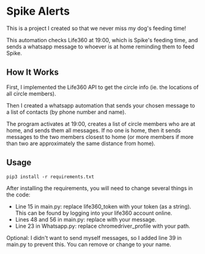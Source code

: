 
# Spike Alerts

This is a project I created so that we never miss my dog's feeding time!

This automation checks Life360 at 19:00, which is Spike's feeding time, and sends a whatsapp message to whoever is at home reminding them to feed Spike.



## How It Works
First, I implemented the Life360 API to get the circle info (ie. the locations of all circle members).

Then I created a whatsapp automation that sends your chosen message to a list of contacts (by phone number and name).

The program activates at 19:00, creates a list of circle members who are at home, and sends them all messages.
If no one is home, then it sends messages to the two members closest to home (or more members if more than two are approximately the same distance from home).
## Usage

```
pip3 install -r requirements.txt
```
After installing the requirements, you will need to change several things in the code:
- Line 15 in main.py: replace life360_token with your token (as a string). This can be found by logging into your life360 account online.
- Lines 48 and 56 in main.py: replace with your message.
- Line 23 in Whatsapp.py: replace chromedriver_profile with your path.

Optional: I didn't want to send myself messages, so I added line 39 in main.py to prevent this. You can remove or change to your name.
